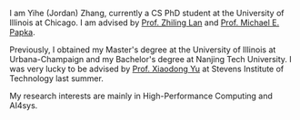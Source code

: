 I am Yihe (Jordan) Zhang, currently a CS PhD student at the University of Illinois at Chicago. I am advised by [Prof. Zhiling Lan](https://cs.uic.edu/profiles/lan-zhiling/) and [Prof. Michael E. Papka](https://cs.uic.edu/profiles/papka-michael/). 

Previously, I obtained my Master's degree at the University of Illinois at Urbana-Champaign and my Bachelor's degree at Nanjing Tech University. I was very lucky to be advised by [Prof. Xiaodong Yu](https://xiaodong-yu.github.io/) at Stevens Institute of Technology last summer.

My research interests are mainly in High-Performance Computing and AI4sys.

